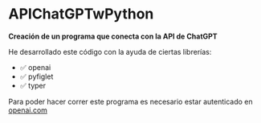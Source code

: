 # APIChatGPTwPython
**Creación de un programa que conecta con la API de ChatGPT**

He desarrollado este código con la ayuda de ciertas librerías:
* ✅ openai
* ✅ pyfiglet
* ✅ typer

Para poder hacer correr este programa es necesario estar autenticado en [openai.com](https://openai.com/)
